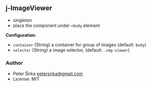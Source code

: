 ## j-ImageViewer

- singleton
- place the component under `<body` element

__Configuration__:

- `container` {String} a container for group of images (default: `body`)
- `selector` {String} a image selector, (default: `.img-viewer`)

### Author

- Peter Širka <petersirka@gmail.com>
- License: MIT